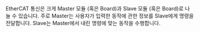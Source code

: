 EtherCAT 통신은 크게 Master 모듈 (혹은 Board)과 Slave 모듈 (혹은 Board)로 나눌 수 있습니다.
주로 Master는 사용자가 입력한 동작에 관한 정보를 Slave에게 명령을 전달합니다. Slave는 Master에서 내린 명령에 맞는 동작을 수행합니다.
